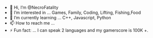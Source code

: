 - 👋 Hi, I’m @NecroFatality
- 👀 I’m interested in ... Games, Family, Coding, Lifting, Fishing,Food
- 🌱 I’m currently learning ... C++, Javascript, Python
- 📫 How to reach me ... 
- ⚡ Fun fact: ... I can speak 2 languages and my gamerscore is 100K +.

<!---
NecroFatality/NecroFatality is a ✨ special ✨ repository because its `README.md` (this file) appears on your GitHub profile.
You can click the Preview link to take a look at your changes.
--->
